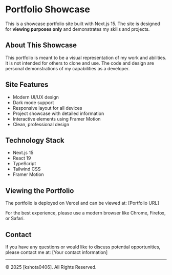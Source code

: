 # Portfolio Showcase

This is a showcase portfolio site built with Next.js 15. The site is designed for **viewing purposes only** and demonstrates my skills and projects.

## About This Showcase

This portfolio is meant to be a visual representation of my work and abilities. It is not intended for others to clone and use. The code and design are personal demonstrations of my capabilities as a developer.

## Site Features

- Modern UI/UX design
- Dark mode support
- Responsive layout for all devices
- Project showcase with detailed information
- Interactive elements using Framer Motion
- Clean, professional design

## Technology Stack

- Next.js 15
- React 19
- TypeScript
- Tailwind CSS
- Framer Motion

## Viewing the Portfolio

The portfolio is deployed on Vercel and can be viewed at:
[Portfolio URL]

For the best experience, please use a modern browser like Chrome, Firefox, or Safari.

## Contact

If you have any questions or would like to discuss potential opportunities, please contact me at:
[Your contact information]

---

© 2025 [kshota0406]. All Rights Reserved.
